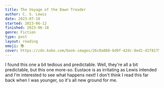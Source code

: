 ```yaml
---
title: The Voyage of the Dawn Treader
author: C. S. Lewis
date: 2023-07-18
started: 2023-06-12
finished: 2023-06-18
genre: Fiction
type: post
layout: reading
emoji: 📚
cover: https://cdn.kobo.com/book-images/26c0a060-6d9f-42dc-8ed1-d1f817565cf3/353/569/90/False/the-voyage-of-the-dawn-treader-3.jpg
---
```


I found this one a bit tedious and predictable. Well, they're all a bit predictable, but this one more-so. Eustace is as irritating as Lewis intended and I'm interested to see what happens next! I don't think I read this far back when I was younger, so it's all new ground for me.

